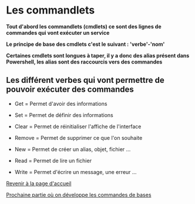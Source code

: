 # Les commandlets

__Tout d'abord les commandlets (cmdlets) ce sont des lignes de commandes qui vont exécuter un service__

__Le principe de base des cmdlets c'est le suivant : 'verbe'-'nom'__

__Certaines cmdlets sont longues à taper, il y a donc des alias présent dans Powershell, les alias sont des raccourcis vers des commandes__ 

## Les différent verbes qui vont permettre de pouvoir exécuter des commandes

- Get = Permet d'avoir des informations 

- Set = Permet de définir des informations

- Clear = Permet de réinitialiser l'affiche de l'interface

- Remove = Permet de supprimer ce que l'on souhaite

- New = Permet de créer un alias, objet, fichier ...

- Read = Permet de lire un fichier 

- Write = Permet d'écrire un message, une erreur ...

[Revenir à la page d'accueil](https://github.com/kevinguyodo/Powershell/blob/main/README.md)

[Prochaine partie où on développe les commandes de bases](https://github.com/kevinguyodo/Powershell/blob/main/Commandlets.md)




